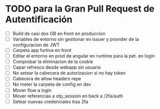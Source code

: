 # TODO para la Gran Pull Request de Autentificación

- [ ] Build de casi dos GB en front en produccion
- [ ] Variables de entorno sin gestionar en issuer y provider de la configuracion de JWT
- [ ] Carpeta app furtiva en front
- [ ] Editar  el entorno en prod de angular en runtime para la pet. en login
- [ ] Comprobar la eliminacion de la cookie
- [ ] Capar refresco desde webapp sin usuario
- [ ] No setear la cabecera de autorizacion si no hay token
- [ ] Cabecera de allow headers repe
- [ ] No meter la carpeta de config en dev
- [ ] Mover flow a login
- [ ] Mover referencias a otp_session en back a /2fa/auth
- [ ] Setear nuevas credenciales tras 2fa 